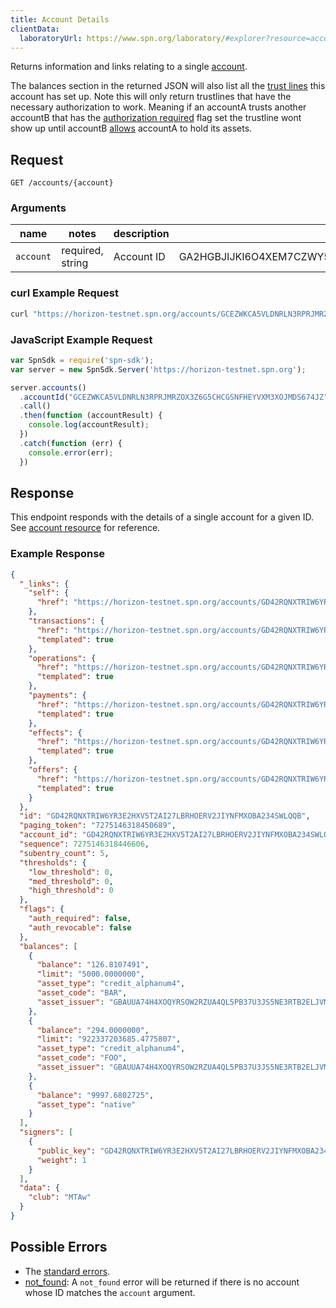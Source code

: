 ```yaml
---
title: Account Details
clientData:
  laboratoryUrl: https://www.spn.org/laboratory/#explorer?resource=accounts&endpoint=single
---
```


Returns information and links relating to a single [account](../resources/account.md).

The balances section in the returned JSON will also list all the [trust lines](https://www.spn.org/developers/learn/concepts/assets.html) this account has set up. Note this will only return trustlines that have the necessary authorization to work. Meaning if an accountA trusts another accountB that has the [authorization required](https://www.spn.org/developers/guides/concepts/accounts.html#flags) flag set the trustline wont show up until accountB [allows](https://www.spn.org/developers/guides/concepts/list-of-operations.html#allow-trust) accountA to hold its assets.

## Request

```
GET /accounts/{account}
```

### Arguments

| name | notes | description | example |
| ---- | ----- | ----------- | ------- |
| `account` | required, string | Account ID | GA2HGBJIJKI6O4XEM7CZWY5PS6GKSXL6D34ERAJYQSPYA6X6AI7HYW36 |

### curl Example Request

```sh
curl "https://horizon-testnet.spn.org/accounts/GCEZWKCA5VLDNRLN3RPRJMRZOX3Z6G5CHCGSNFHEYVXM3XOJMDS674JZ"
```

### JavaScript Example Request

```js
var SpnSdk = require('spn-sdk');
var server = new SpnSdk.Server('https://horizon-testnet.spn.org');

server.accounts()
  .accountId("GCEZWKCA5VLDNRLN3RPRJMRZOX3Z6G5CHCGSNFHEYVXM3XOJMDS674JZ")
  .call()
  .then(function (accountResult) {
    console.log(accountResult);
  })
  .catch(function (err) {
    console.error(err);
  })
```

## Response

This endpoint responds with the details of a single account for a given ID. See [account resource](../resources/account.md) for reference.

### Example Response
```json
{
  "_links": {
    "self": {
      "href": "https://horizon-testnet.spn.org/accounts/GD42RQNXTRIW6YR3E2HXV5T2AI27LBRHOERV2JIYNFMXOBA234SWLQQB"
    },
    "transactions": {
      "href": "https://horizon-testnet.spn.org/accounts/GD42RQNXTRIW6YR3E2HXV5T2AI27LBRHOERV2JIYNFMXOBA234SWLQQB/transactions{?cursor,limit,order}",
      "templated": true
    },
    "operations": {
      "href": "https://horizon-testnet.spn.org/accounts/GD42RQNXTRIW6YR3E2HXV5T2AI27LBRHOERV2JIYNFMXOBA234SWLQQB/operations{?cursor,limit,order}",
      "templated": true
    },
    "payments": {
      "href": "https://horizon-testnet.spn.org/accounts/GD42RQNXTRIW6YR3E2HXV5T2AI27LBRHOERV2JIYNFMXOBA234SWLQQB/payments{?cursor,limit,order}",
      "templated": true
    },
    "effects": {
      "href": "https://horizon-testnet.spn.org/accounts/GD42RQNXTRIW6YR3E2HXV5T2AI27LBRHOERV2JIYNFMXOBA234SWLQQB/effects{?cursor,limit,order}",
      "templated": true
    },
    "offers": {
      "href": "https://horizon-testnet.spn.org/accounts/GD42RQNXTRIW6YR3E2HXV5T2AI27LBRHOERV2JIYNFMXOBA234SWLQQB/offers{?cursor,limit,order}",
      "templated": true
    }
  },
  "id": "GD42RQNXTRIW6YR3E2HXV5T2AI27LBRHOERV2JIYNFMXOBA234SWLQQB",
  "paging_token": "7275146318450689",
  "account_id": "GD42RQNXTRIW6YR3E2HXV5T2AI27LBRHOERV2JIYNFMXOBA234SWLQQB",
  "sequence": 7275146318446606,
  "subentry_count": 5,
  "thresholds": {
    "low_threshold": 0,
    "med_threshold": 0,
    "high_threshold": 0
  },
  "flags": {
    "auth_required": false,
    "auth_revocable": false
  },
  "balances": [
    {
      "balance": "126.8107491",
      "limit": "5000.0000000",
      "asset_type": "credit_alphanum4",
      "asset_code": "BAR",
      "asset_issuer": "GBAUUA74H4XOQYRSOW2RZUA4QL5PB37U3JS5NE3RTB2ELJVMIF5RLMAG"
    },
    {
      "balance": "294.0000000",
      "limit": "922337203685.4775807",
      "asset_type": "credit_alphanum4",
      "asset_code": "FOO",
      "asset_issuer": "GBAUUA74H4XOQYRSOW2RZUA4QL5PB37U3JS5NE3RTB2ELJVMIF5RLMAG"
    },
    {
      "balance": "9997.6802725",
      "asset_type": "native"
    }
  ],
  "signers": [
    {
      "public_key": "GD42RQNXTRIW6YR3E2HXV5T2AI27LBRHOERV2JIYNFMXOBA234SWLQQB",
      "weight": 1
    }
  ],
  "data": {
    "club": "MTAw"
  }
}
```

## Possible Errors

- The [standard errors](../errors.md#Standard-Errors).
- [not_found](../errors/not-found.md): A `not_found` error will be returned if there is no account whose ID matches the `account` argument.

